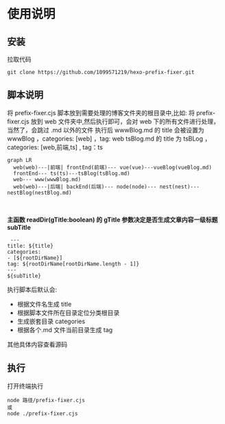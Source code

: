 # 使用说明

## 安装

拉取代码

```
git clone https://github.com/1099571219/hexo-prefix-fixer.git
```

## 脚本说明

将 prefix-fixer.cjs 脚本放到需要处理的博客文件夹的根目录中,比如:
将 prefix-fixer.cjs 放到 web 文件夹中,然后执行即可，会对 web 下的所有文件进行处理，当然了，会跳过 .md 以外的文件
执行后 wwwBlog.md 的 title 会被设置为 wwwBlog ，categories: [web] ，tag: web
tsBlog.md 的 title 为 tsBLog ， categories: [web,前端,ts] , tag：ts

```mermaid
graph LR
  web(web)---|前端| frontEnd(前端)--- vue(vue)---vueBlog(vueBlog.md)
  frontEnd--- ts(ts)---tsBlog(tsBlog.md)
  web--- www(wwwBlog.md)
  web(web)---|后端| backEnd(后端)--- node(node)--- nest(nest)---nestBlog(nestBlog.md)

```

<br />

**主函数 readDir(gTitle:boolean) 的 gTitle 参数决定是否生成文章内容一级标题 subTitle**

```
 ---
title: ${title}
categories:
- [${rootDirName}]
tag: ${rootDirName[rootDirName.length - 1]}
---
${subTitle}
```

执行脚本后默认会:

- 根据文件名生成 title
- 根据脚本文件所在目录定位分类根目录
- 生成嵌套目录 categories
- 根据各个.md 文件当前目录生成 tag

其他具体内容查看源码

## 执行

打开终端执行

```
node 路径/prefix-fixer.cjs
或
node ./prefix-fixer.cjs
```
